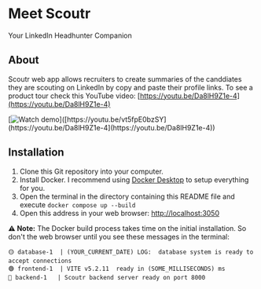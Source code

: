 # Meet Scoutr

Your LinkedIn Headhunter Companion

## About

Scoutr  web app allows recruiters to create summaries of the canddiates they are scouting on LinkedIn by copy and paste their profile links.
To see a product tour check this YouTube video: [https://youtu.be/Da8lH9Z1e-4](https://youtu.be/Da8lH9Z1e-4)

[![Watch demo]([https://i.sstatic.net/Vp2cE.png](https://img.youtube.com/vi/Da8lH9Z1e-4/maxresdefault.jpg))]([https://youtu.be/vt5fpE0bzSY](https://youtu.be/Da8lH9Z1e-4](https://youtu.be/Da8lH9Z1e-4))


## Installation

1. Clone this Git repository into your computer.
1. Install Docker. I recommend using [Docker Desktop](https://www.docker.com/products/docker-desktop/) to setup everything for you.
1. Open the terminal in the directory containing this README file and execute `docker compose up --build`
1. Open this address in your web browser: [http://localhost:3050](http://localhost:3050)

**⚠️ Note:** The Docker build process takes time on the initial installation. So don't the web browser until you see these messages in the terminal:

```
🟡 database-1  | (YOUR_CURRENT_DATE) LOG:  database system is ready to accept connections
🟢 frontend-1  | VITE v5.2.11  ready in (SOME_MILLISECONDS) ms
🔵 backend-1   | Scoutr backend server ready on port 8000
```

